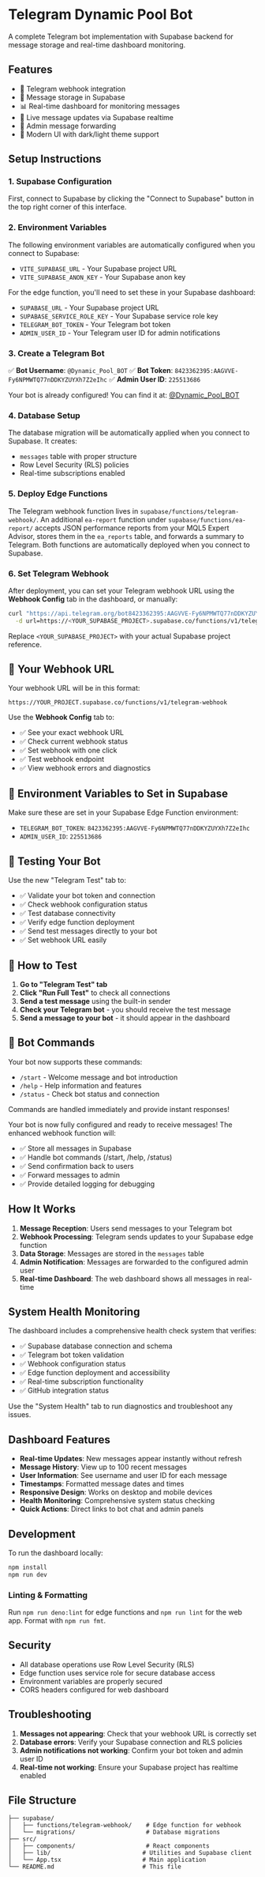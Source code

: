 # Telegram Dynamic Pool Bot

A complete Telegram bot implementation with Supabase backend for message storage and real-time dashboard monitoring.

## Features

- 📱 Telegram webhook integration
- 💾 Message storage in Supabase
- 📊 Real-time dashboard for monitoring messages
- 🔄 Live message updates via Supabase realtime
- 👤 Admin message forwarding
- 🎨 Modern UI with dark/light theme support

## Setup Instructions

### 1. Supabase Configuration

First, connect to Supabase by clicking the "Connect to Supabase" button in the top right corner of this interface.

### 2. Environment Variables

The following environment variables are automatically configured when you connect to Supabase:

- `VITE_SUPABASE_URL` - Your Supabase project URL
- `VITE_SUPABASE_ANON_KEY` - Your Supabase anon key

For the edge function, you'll need to set these in your Supabase dashboard:

- `SUPABASE_URL` - Your Supabase project URL
- `SUPABASE_SERVICE_ROLE_KEY` - Your Supabase service role key
- `TELEGRAM_BOT_TOKEN` - Your Telegram bot token
- `ADMIN_USER_ID` - Your Telegram user ID for admin notifications

### 3. Create a Telegram Bot

✅ **Bot Username**: `@Dynamic_Pool_BOT`
✅ **Bot Token**: `8423362395:AAGVVE-Fy6NPMWTQ77nDDKYZUYXh7Z2eIhc`
✅ **Admin User ID**: `225513686`

Your bot is already configured! You can find it at: [@Dynamic_Pool_BOT](https://t.me/Dynamic_Pool_BOT)

### 4. Database Setup

The database migration will be automatically applied when you connect to Supabase. It creates:

- `messages` table with proper structure
- Row Level Security (RLS) policies
- Real-time subscriptions enabled

### 5. Deploy Edge Functions

The Telegram webhook function lives in `supabase/functions/telegram-webhook/`.
An additional `ea-report` function under `supabase/functions/ea-report/` accepts JSON performance reports from your MQL5 Expert Advisor, stores them in the `ea_reports` table, and forwards a summary to Telegram.
Both functions are automatically deployed when you connect to Supabase.

### 6. Set Telegram Webhook

After deployment, you can set your Telegram webhook URL using the **Webhook Config** tab in the dashboard, or manually:

```bash
curl "https://api.telegram.org/bot8423362395:AAGVVE-Fy6NPMWTQ77nDDKYZUYXh7Z2eIhc/setWebhook" \
  -d url=https://<YOUR_SUPABASE_PROJECT>.supabase.co/functions/v1/telegram-webhook
```

Replace `<YOUR_SUPABASE_PROJECT>` with your actual Supabase project reference.

## 🔗 Your Webhook URL

Your webhook URL will be in this format:

```
https://YOUR_PROJECT.supabase.co/functions/v1/telegram-webhook
```

Use the **Webhook Config** tab to:

- ✅ See your exact webhook URL
- ✅ Check current webhook status
- ✅ Set webhook with one click
- ✅ Test webhook endpoint
- ✅ View webhook errors and diagnostics

## 🔧 Environment Variables to Set in Supabase

Make sure these are set in your Supabase Edge Function environment:

- `TELEGRAM_BOT_TOKEN`: `8423362395:AAGVVE-Fy6NPMWTQ77nDDKYZUYXh7Z2eIhc`
- `ADMIN_USER_ID`: `225513686`

## 🧪 Testing Your Bot

Use the new "Telegram Test" tab to:

- ✅ Validate your bot token and connection
- ✅ Check webhook configuration status
- ✅ Test database connectivity
- ✅ Verify edge function deployment
- ✅ Send test messages directly to your bot
- ✅ Set webhook URL easily

## 📱 How to Test

1. **Go to "Telegram Test" tab**
2. **Click "Run Full Test"** to check all connections
3. **Send a test message** using the built-in sender
4. **Check your Telegram bot** - you should receive the test message
5. **Send a message to your bot** - it should appear in the dashboard

## 🤖 Bot Commands

Your bot now supports these commands:

- `/start` - Welcome message and bot introduction
- `/help` - Help information and features
- `/status` - Check bot status and connection

Commands are handled immediately and provide instant responses!

Your bot is now fully configured and ready to receive messages! The enhanced webhook function will:

- ✅ Store all messages in Supabase
- ✅ Handle bot commands (/start, /help, /status)
- ✅ Send confirmation back to users
- ✅ Forward messages to admin
- ✅ Provide detailed logging for debugging

## How It Works

1. **Message Reception**: Users send messages to your Telegram bot
2. **Webhook Processing**: Telegram sends updates to your Supabase edge function
3. **Data Storage**: Messages are stored in the `messages` table
4. **Admin Notification**: Messages are forwarded to the configured admin user
5. **Real-time Dashboard**: The web dashboard shows all messages in real-time

## System Health Monitoring

The dashboard includes a comprehensive health check system that verifies:

- ✅ Supabase database connection and schema
- ✅ Telegram bot token validation
- ✅ Webhook configuration status
- ✅ Edge function deployment and accessibility
- ✅ Real-time subscription functionality
- ✅ GitHub integration status

Use the "System Health" tab to run diagnostics and troubleshoot any issues.

## Dashboard Features

- **Real-time Updates**: New messages appear instantly without refresh
- **Message History**: View up to 100 recent messages
- **User Information**: See username and user ID for each message
- **Timestamps**: Formatted message dates and times
- **Responsive Design**: Works on desktop and mobile devices
- **Health Monitoring**: Comprehensive system status checking
- **Quick Actions**: Direct links to bot chat and admin panels

## Development

To run the dashboard locally:

```bash
npm install
npm run dev
```

### Linting & Formatting

Run `npm run deno:lint` for edge functions and `npm run lint` for the web app. Format with `npm run fmt`.

## Security

- All database operations use Row Level Security (RLS)
- Edge function uses service role for secure database access
- Environment variables are properly secured
- CORS headers configured for web dashboard

## Troubleshooting

1. **Messages not appearing**: Check that your webhook URL is correctly set
2. **Database errors**: Verify your Supabase connection and RLS policies
3. **Admin notifications not working**: Confirm your bot token and admin user ID
4. **Real-time not working**: Ensure your Supabase project has realtime enabled

## File Structure

```
├── supabase/
│   ├── functions/telegram-webhook/    # Edge function for webhook
│   └── migrations/                    # Database migrations
├── src/
│   ├── components/                    # React components
│   ├── lib/                          # Utilities and Supabase client
│   └── App.tsx                       # Main application
└── README.md                         # This file
```
